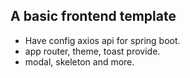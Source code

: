## A basic frontend template
 - Have config axios api for spring boot.
 - app router, theme, toast provide.
 - modal, skeleton and more.
